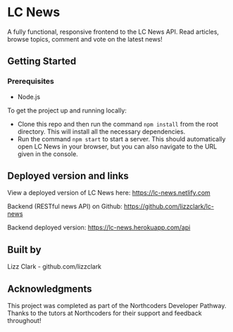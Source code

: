 # LC News

A fully functional, responsive frontend to the LC News API. Read articles, browse topics, comment and vote on the latest news!

## Getting Started

### Prerequisites

- Node.js

To get the project up and running locally:

- Clone this repo and then run the command `npm install` from the root directory. This will install all the necessary dependencies.
- Run the command `npm start` to start a server. This should automatically open LC News in your browser, but you can also navigate to the URL given in the console.

## Deployed version and links

View a deployed version of LC News here: https://lc-news.netlify.com

Backend (RESTful news API) on Github: https://github.com/lizzclark/lc-news

Backend deployed version: https://lc-news.herokuapp.com/api

## Built by

Lizz Clark - github.com/lizzclark

## Acknowledgments

This project was completed as part of the Northcoders Developer Pathway. Thanks to the tutors at Northcoders for their support and feedback throughout!
